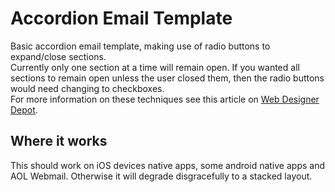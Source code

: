 # Accordion Email Template
Basic accordion email template, making use of radio buttons to expand/close sections.   
Currently only one section at a time will remain open. 
If you wanted all sections to remain open unless the user closed them, then the radio buttons would need changing to checkboxes.   
For more information on these techniques see this article on 
[Web Designer Depot](https://www.webdesignerdepot.com/2015/10/punched-card-coding-the-secret-of-interactive-email/).

## Where it works
This should work on iOS devices native apps, some android native apps and AOL Webmail. Otherwise it will degrade disgracefully to a stacked layout. 
